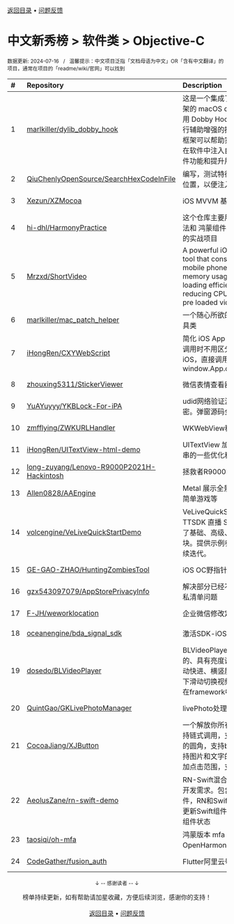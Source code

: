 <a href="https://gitee.com/GrowingGit/GitHub-Chinese-Top-Charts#github中文排行榜">返回目录</a> • <a href="/content/docs/feedback.md">问题反馈</a>

# 中文新秀榜 > 软件类 > Objective-C
<sub>数据更新: 2024-07-16&nbsp;&nbsp;&nbsp;/&nbsp;&nbsp;&nbsp;温馨提示：中文项目泛指「文档母语为中文」OR「含有中文翻译」的项目，通常在项目的「readme/wiki/官网」可以找到</sub>

|#|Repository|Description|Stars|Updated|Created|
|:-|:-|:-|:-|:-|:-|
|1|[marlkiller/dylib_dobby_hook](https://github.com/marlkiller/dylib_dobby_hook)|这是一个集成了 Dobby Hook 框架的 macOS dylib 项目，通过使用 Dobby Hook 框架来对软件进行辅助增强的操作。Dobby Hook 框架可以帮助实现钩子函数，从而在软件中注入自定义代码，拓展软件功能和提升用户体验。|184|2024-07-13|2024-01-14|
|2|[QiuChenlyOpenSource/SearchHexCodeInFile](https://github.com/QiuChenlyOpenSource/SearchHexCodeInFile)|编写，测试特征码在文件中的相对位置，以便注入绝对地址。|51|2024-03-15|2023-10-13|
|3|[Xezun/XZMocoa](https://github.com/Xezun/XZMocoa)|iOS MVVM 基础框架|34|2024-07-09|2023-08-06|
|4|[hi-dhl/HarmonyPractice](https://github.com/hi-dhl/HarmonyPractice)|这个仓库主要用于演示 ArkTS 语法和 鸿蒙组件的使用，以及鸿蒙的实战项目|32|2024-01-28|2024-01-20|
|5|[Mrzxd/ShortVideo](https://github.com/Mrzxd/ShortVideo)|A powerful iOS short video SDK tool that considers various mobile phone performance, memory usage optimization, loading efficiency optimization, reducing CPU usage, optimizing pre loaded videos throug ...|18|2024-03-30|2024-03-26|
|6|[marlkiller/mac_patch_helper](https://github.com/marlkiller/mac_patch_helper)|一个随心所欲的 macOS Patch 工具类|17|2024-07-11|2024-04-09|
|7|[iHongRen/CXYWebScript](https://github.com/iHongRen/CXYWebScript)|简化 iOS App 与 H5 交互，H5在调用时不用区分Android还是iOS，直接调用方法 window.App.onSayHello('Hello')|15|2024-04-30|2024-04-10|
|8|[zhouxing5311/StickerViewer](https://github.com/zhouxing5311/StickerViewer)|微信表情查看器|11|2024-02-28|2024-02-27|
|9|[YuAYuyyy/YKBLock-For-iPA](https://github.com/YuAYuyyy/YKBLock-For-iPA)|udid网络验证源码，后台部分加密。弹窗源码全开源|8|2024-04-15|2024-04-10|
|10|[zmfflying/ZWKURLHandler](https://github.com/zmfflying/ZWKURLHandler)|WKWebView秒开demo|8|2024-04-20|2023-09-12|
|11|[iHongRen/UITextView-html-demo](https://github.com/iHongRen/UITextView-html-demo)|UITextView 加载 HTML 文本字符串的一些优化和注意事项 Demo|5|2024-04-24|2024-04-21|
|12|[long-zuyang/Lenovo-R9000P2021H-Hackintosh](https://github.com/long-zuyang/Lenovo-R9000P2021H-Hackintosh)|拯救者R9000P2021H黑苹果EFI|5|2024-06-19|2024-04-03|
|13|[Allen0828/AAEngine](https://github.com/Allen0828/AAEngine)|Metal 展示全景地图、3D模型、简单游戏等|5|2024-05-12|2024-03-25|
|14|[volcengine/VeLiveQuickStartDemo](https://github.com/volcengine/VeLiveQuickStartDemo)|VeLiveQuickStartDemo 基于 TTSDK 直播 SDK 开发，目前接入了基础、高级、互动三大功能模块。提供示例参考代码，后续会持续迭代。 |5|2024-04-26|2023-07-31|
|15|[GE-GAO-ZHAO/HuntingZombiesTool](https://github.com/GE-GAO-ZHAO/HuntingZombiesTool)|iOS OC野指针扑获工具|4|2024-03-07|2023-12-20|
|16|[gzx543097079/AppStorePrivacyInfo](https://github.com/gzx543097079/AppStorePrivacyInfo)|解决部分已经不在维护的SDK的隐私清单问题|3|2024-05-28|2024-04-29|
|17|[F-JH/weworklocation](https://github.com/F-JH/weworklocation)|企业微信修改定位|3|2024-06-11|2024-03-04|
|18|[oceanengine/bda_signal_sdk](https://github.com/oceanengine/bda_signal_sdk)|激活SDK-iOS|3|2024-04-26|2023-09-12|
|19|[dosedo/BLVideoPlayer](https://github.com/dosedo/BLVideoPlayer)|BLVideoPlayer是一款swift实现的、具有亮度调节、音量调节、拖动快进、横竖屏切换以及竖屏时上下滑动切换视频的功能，代码封装在framework中，方便调用|3|2024-07-04|2023-09-03|
|20|[QuintGao/GKLivePhotoManager](https://github.com/QuintGao/GKLivePhotoManager)|livePhoto处理工具类|2|2024-07-02|2024-06-27|
|21|[CocoaJiang/XJButton](https://github.com/CocoaJiang/XJButton)|一个解放你所有烦恼的Button 支持链式调用，支持渐变+各个方向的圆角，支持block回调事件，支持图片和文字的距离调整，支持增加点击范围，支持内边距|2|2024-06-21|2024-06-19|
|22|[AeolusZane/rn-swift-demo](https://github.com/AeolusZane/rn-swift-demo)|RN-Swift混合开发，覆盖大部分开发需求。包含RN使用Swift组件，RN和Swift组件相互通信，RN更新Swift组件状态、Swift更新RN组件状态|2|2024-04-27|2024-03-20|
|23|[taosiqi/oh-mfa](https://github.com/taosiqi/oh-mfa)|鸿蒙版本 mfa 二次验证码（基于OpenHarmony api10）|2|2024-03-04|2024-02-05|
|24|[CodeGather/fusion_auth](https://github.com/CodeGather/fusion_auth)|Flutter阿里云号码认证的融合认证|2|2024-06-30|2023-11-28|

<div align="center">
    <p><sub>↓ -- 感谢读者 -- ↓</sub></p>
    榜单持续更新，如有帮助请加星收藏，方便后续浏览，感谢你的支持！
</div>

<br/>

<div align="center"><a href="https://gitee.com/GrowingGit/GitHub-Chinese-Top-Charts#github中文排行榜">返回目录</a> • <a href="/content/docs/feedback.md">问题反馈</a></div>
